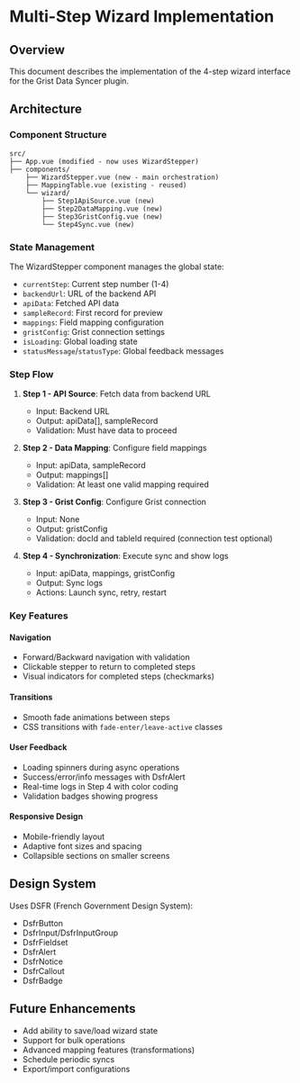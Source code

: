 # Multi-Step Wizard Implementation

## Overview
This document describes the implementation of the 4-step wizard interface for the Grist Data Syncer plugin.

## Architecture

### Component Structure
```
src/
├── App.vue (modified - now uses WizardStepper)
├── components/
    ├── WizardStepper.vue (new - main orchestration)
    ├── MappingTable.vue (existing - reused)
    └── wizard/
        ├── Step1ApiSource.vue (new)
        ├── Step2DataMapping.vue (new)
        ├── Step3GristConfig.vue (new)
        └── Step4Sync.vue (new)
```

### State Management
The WizardStepper component manages the global state:
- `currentStep`: Current step number (1-4)
- `backendUrl`: URL of the backend API
- `apiData`: Fetched API data
- `sampleRecord`: First record for preview
- `mappings`: Field mapping configuration
- `gristConfig`: Grist connection settings
- `isLoading`: Global loading state
- `statusMessage`/`statusType`: Global feedback messages

### Step Flow
1. **Step 1 - API Source**: Fetch data from backend URL
   - Input: Backend URL
   - Output: apiData[], sampleRecord
   - Validation: Must have data to proceed

2. **Step 2 - Data Mapping**: Configure field mappings
   - Input: apiData, sampleRecord
   - Output: mappings[]
   - Validation: At least one valid mapping required

3. **Step 3 - Grist Config**: Configure Grist connection
   - Input: None
   - Output: gristConfig
   - Validation: docId and tableId required (connection test optional)

4. **Step 4 - Synchronization**: Execute sync and show logs
   - Input: apiData, mappings, gristConfig
   - Output: Sync logs
   - Actions: Launch sync, retry, restart

### Key Features

#### Navigation
- Forward/Backward navigation with validation
- Clickable stepper to return to completed steps
- Visual indicators for completed steps (checkmarks)

#### Transitions
- Smooth fade animations between steps
- CSS transitions with `fade-enter/leave-active` classes

#### User Feedback
- Loading spinners during async operations
- Success/error/info messages with DsfrAlert
- Real-time logs in Step 4 with color coding
- Validation badges showing progress

#### Responsive Design
- Mobile-friendly layout
- Adaptive font sizes and spacing
- Collapsible sections on smaller screens

## Design System
Uses DSFR (French Government Design System):
- DsfrButton
- DsfrInput/DsfrInputGroup
- DsfrFieldset
- DsfrAlert
- DsfrNotice
- DsfrCallout
- DsfrBadge

## Future Enhancements
- Add ability to save/load wizard state
- Support for bulk operations
- Advanced mapping features (transformations)
- Schedule periodic syncs
- Export/import configurations
